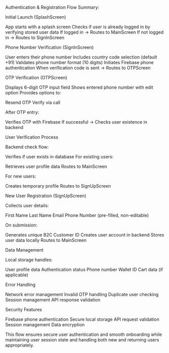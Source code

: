 Authentication & Registration Flow Summary:

Initial Launch (SplashScreen)

App starts with a splash screen
Checks if user is already logged in by verifying stored user data
If logged in → Routes to MainScreen
If not logged in → Routes to SignInScreen

Phone Number Verification (SignInScreen)

User enters their phone number
Includes country code selection (default +91)
Validates phone number format (10 digits)
Initiates Firebase phone authentication
When verification code is sent → Routes to OTPScreen

OTP Verification (OTPScreen)

Displays 6-digit OTP input field
Shows entered phone number with edit option
Provides options to:

Resend OTP
Verify via call

After OTP entry:

Verifies OTP with Firebase
If successful → Checks user existence in backend

User Verification Process

Backend check flow:

Verifies if user exists in database
For existing users:

Retrieves user profile data
Routes to MainScreen

For new users:

Creates temporary profile
Routes to SignUpScreen

New User Registration (SignUpScreen)

Collects user details:

First Name
Last Name
Email
Phone Number (pre-filled, non-editable)

On submission:

Generates unique B2C Customer ID
Creates user account in backend
Stores user data locally
Routes to MainScreen

Data Management

Local storage handles:

User profile data
Authentication status
Phone number
Wallet ID
Cart data (if applicable)

Error Handling

Network error management
Invalid OTP handling
Duplicate user checking
Session management
API response validation

Security Features

Firebase phone authentication
Secure local storage
API request validation
Session management
Data encryption

This flow ensures secure user authentication and smooth onboarding while maintaining user session
state and handling both new and returning users appropriately.